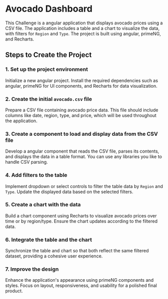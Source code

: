 # Avocado Dashboard

This Challenge is a angular application that displays avocado prices using a CSV file. The application includes a table and a chart to visualize the data, with filters for `Region` and `Type`. The project is built using angular, primeNG, and Recharts.

## Steps to Create the Project

### 1. Set up the project environment
Initialize a new angular project. Install the required dependencies such as angular, primeNG for UI components, and Recharts for data visualization.

### 2. Create the initial `avocado.csv` file
Prepare a CSV file containing avocado price data. This file should include columns like date, region, type, and price, which will be used throughout the application.

### 3. Create a component to load and display data from the CSV file
Develop a angular component that reads the CSV file, parses its contents, and displays the data in a table format. You can use any libraries you like  to handle CSV parsing.

### 4. Add filters to the table 
Implement dropdown or select controls to filter the table data by `Region` and `Type`. Update the displayed data based on the selected filters.

### 5. Create a chart with the data
Build a chart component using Recharts to visualize avocado prices over time or by region/type. Ensure the chart updates according to the filtered data.

### 6. Integrate the table and the chart
Synchronize the table and chart so that both reflect the same filtered dataset, providing a cohesive user experience.

### 7. Improve the design
Enhance the application's appearance using primeNG components and styles. Focus on layout, responsiveness, and usability for a polished final product.
